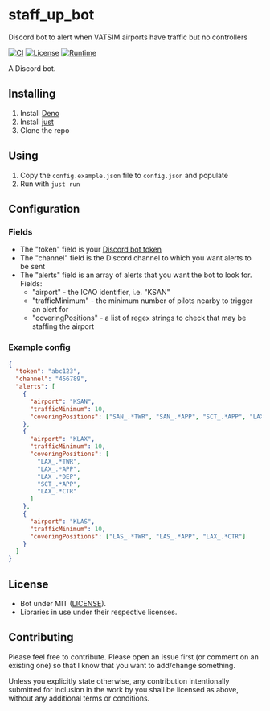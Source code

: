 # staff_up_bot

Discord bot to alert when VATSIM airports have traffic but no controllers

[![CI](https://github.com/Celeo/staff_up_bot/workflows/CI/badge.svg?branch=master)](https://github.com/Celeo/staff_up_bot/actions?query=workflow%3ACI)
[![License](https://img.shields.io/badge/License-MIT-green)](LICENSE)
[![Runtime](https://img.shields.io/badge/runtime-Deno-orange)](https://deno.land/)

A Discord bot.

## Installing

1. Install [Deno](https://deno.land)
1. Install [just](https://github.com/casey/just)
1. Clone the repo

## Using

1. Copy the `config.example.json` file to `config.json` and populate
1. Run with `just run`

## Configuration

### Fields

- The "token" field is your [Discord bot token](https://discord.com/developers/applications)
- The "channel" field is the Discord channel to which you want alerts to be sent
- The "alerts" field is an array of alerts that you want the bot to look for. Fields:
  - "airport" - the ICAO identifier, i.e. "KSAN"
  - "trafficMinimum" - the minimum number of pilots nearby to trigger an alert for
  - "coveringPositions" - a list of regex strings to check that may be staffing the airport

### Example config

```json
{
  "token": "abc123",
  "channel": "456789",
  "alerts": [
    {
      "airport": "KSAN",
      "trafficMinimum": 10,
      "coveringPositions": ["SAN_.*TWR", "SAN_.*APP", "SCT_.*APP", "LAX_.*CTR"]
    },
    {
      "airport": "KLAX",
      "trafficMinimum": 10,
      "coveringPositions": [
        "LAX_.*TWR",
        "LAX_.*APP",
        "LAX_.*DEP",
        "SCT_.*APP",
        "LAX_.*CTR"
      ]
    },
    {
      "airport": "KLAS",
      "trafficMinimum": 10,
      "coveringPositions": ["LAS_.*TWR", "LAS_.*APP", "LAX_.*CTR"]
    }
  ]
}

```

## License

- Bot under MIT ([LICENSE](LICENSE)).
- Libraries in use under their respective licenses.

## Contributing

Please feel free to contribute. Please open an issue first (or comment on an existing one) so that I know that you want to add/change something.

Unless you explicitly state otherwise, any contribution intentionally submitted for inclusion in the work by you shall be licensed as above, without any additional terms or conditions.
